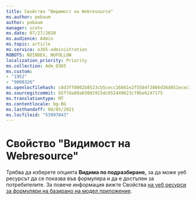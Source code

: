 ```yaml
---
title: Свойство "Видимост на Webresource"
ms.author: pebaum
author: pebaum
manager: scotv
ms.date: 07/27/2020
ms.audience: Admin
ms.topic: article
ms.service: o365-administration
ROBOTS: NOINDEX, NOFOLLOW
localization_priority: Priority
ms.collection: Adm_O365
ms.custom:
- "1952"
- "9000326"
ms.openlocfilehash: c8d3ff0002b8523cb5cecc16861e2f5504f3866d36d051ecec1592dba64fd423
ms.sourcegitcommit: b5f7da89a650d2915dc652449623c78be6247175
ms.translationtype: MT
ms.contentlocale: bg-BG
ms.lasthandoff: 08/05/2021
ms.locfileid: "53997843"
---
```

# <a name="webresource-visibility-property"></a>Свойство "Видимост на Webresource"

Трябва да изберете опцията **Видима по подразбиране,** за да може уеб ресурсът да се показва във формуляра и да е достъпен за потребителите. За повече информация вижте Свойства [на уеб ресурси за формуляри на базирано на модел приложение](https://docs.microsoft.com/powerapps/maker/model-driven-apps/web-resource-properties-legacy).